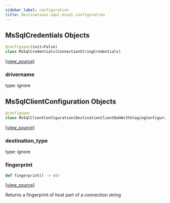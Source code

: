 ```yaml
---
sidebar_label: configuration
title: destinations.impl.mssql.configuration
---
```


## MsSqlCredentials Objects

```python
@configspec(init=False)
class MsSqlCredentials(ConnectionStringCredentials)
```

[[view_source]](https://github.com/dlt-hub/dlt/blob/e9c9ecfa8a644fdb516dd74aabca3bf75bafb154/dlt/destinations/impl/mssql/configuration.py#L15)

### drivername

type: ignore

## MsSqlClientConfiguration Objects

```python
@configspec
class MsSqlClientConfiguration(DestinationClientDwhWithStagingConfiguration)
```

[[view_source]](https://github.com/dlt-hub/dlt/blob/e9c9ecfa8a644fdb516dd74aabca3bf75bafb154/dlt/destinations/impl/mssql/configuration.py#L91)

### destination\_type

type: ignore

### fingerprint

```python
def fingerprint() -> str
```

[[view_source]](https://github.com/dlt-hub/dlt/blob/e9c9ecfa8a644fdb516dd74aabca3bf75bafb154/dlt/destinations/impl/mssql/configuration.py#L98)

Returns a fingerprint of host part of a connection string

